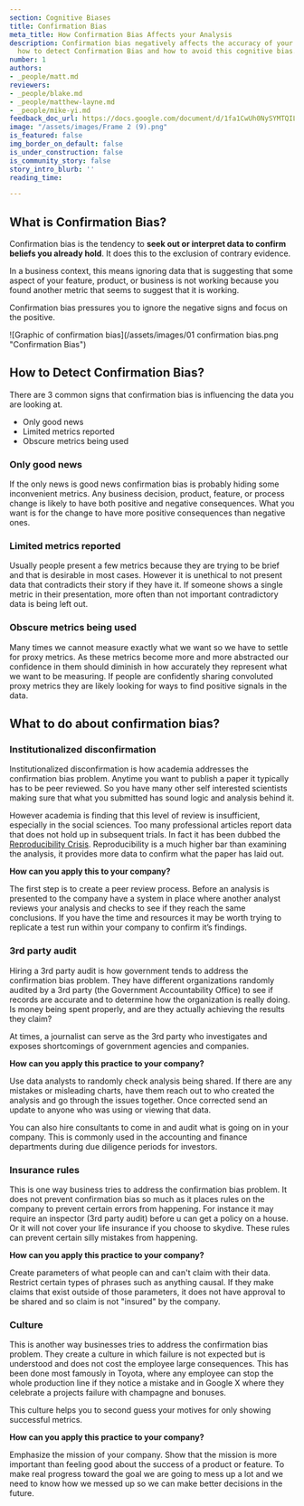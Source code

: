 ```yaml
---
section: Cognitive Biases
title: Confirmation Bias
meta_title: How Confirmation Bias Affects your Analysis
description: Confirmation bias negatively affects the accuracy of your analysis. Learn
  how to detect Confirmation Bias and how to avoid this cognitive bias.
number: 1
authors:
- _people/matt.md
reviewers:
- _people/blake.md
- _people/matthew-layne.md
- _people/mike-yi.md
feedback_doc_url: https://docs.google.com/document/d/1fa1CwUh0NySYMTQILVAZBIzHaW_dkqV43VOGX7a9ECw/edit?usp=sharing
image: "/assets/images/Frame 2 (9).png"
is_featured: false
img_border_on_default: false
is_under_construction: false
is_community_story: false
story_intro_blurb: ''
reading_time: 

---
```

## What is Confirmation Bias?

Confirmation bias is the tendency to **seek out or interpret data to confirm beliefs you already hold**. It does this to the exclusion of contrary evidence.

In a business context, this means ignoring data that is suggesting that some aspect of your feature, product, or business is not working because you found another metric that seems to suggest that it is working.

Confirmation bias pressures you to ignore the negative signs and focus on the positive.

![Graphic of confirmation bias](/assets/images/01 confirmation bias.png "Confirmation Bias")

## How to Detect Confirmation Bias?

There are 3 common signs that confirmation bias is influencing the data you are looking at.

* Only good news
* Limited metrics reported
* Obscure metrics being used

### Only good news

If the only news is good news confirmation bias is probably hiding some inconvenient metrics. Any business decision, product, feature, or process change is likely to have both positive and negative consequences. What you want is for the change to have more positive consequences than negative ones.

### Limited metrics reported

Usually people present a few metrics because they are trying to be brief and that is desirable in most cases. However it is unethical to not present data that contradicts their story if they have it. If someone shows a single  metric in their presentation, more often than not important contradictory data is being left out.

### Obscure metrics being used

Many times we cannot measure exactly what we want so we have to settle for proxy metrics. As these metrics become more and more abstracted our confidence in them should diminish in how accurately they represent what we want to be measuring. If people are confidently sharing convoluted proxy metrics they are likely looking for ways to find positive signals in the data.

## What to do about confirmation bias?

### Institutionalized disconfirmation

Institutionalized disconfirmation is how academia addresses the confirmation bias problem. Anytime you want to publish a paper it typically has to be peer reviewed. So you have many other self interested scientists making sure that what you submitted has sound logic and analysis behind it.

However academia is finding that this level of review is insufficient, especially in the social sciences. Too many professional articles report data that does not hold up in subsequent trials. In fact it has been dubbed the [Reproducibility Crisis](https://www.nature.com/news/1-500-scientists-lift-the-lid-on-reproducibility-1.19970). Reproducibility is a much higher bar than examining the analysis, it provides more data to confirm what the paper has laid out.

**How can you apply this to your company?**

The first step is to create a peer review process. Before an analysis is presented to the company have a system in place where another analyst reviews your analysis and checks to see if they reach the same conclusions. If you have the time and resources it may be worth trying to replicate a test run within your company to confirm it’s findings.

### 3rd party audit

Hiring a 3rd party audit is how government tends to address the confirmation bias problem. They have different organizations randomly audited by a 3rd party (the Government Accountability Office) to see if records are accurate and to determine how the organization is really doing. Is money being spent properly, and are they actually achieving the results they claim?

At times, a journalist can serve as the 3rd party who investigates and exposes shortcomings of government agencies and companies.

**How can you apply this practice to your company?**

Use data analysts to randomly check analysis being shared. If there are any mistakes or misleading charts, have them reach out to who created the analysis and go through the issues together. Once corrected send an update to anyone who was using or viewing that data.

You can also hire consultants to come in and audit what is going on in your company. This is commonly used in the accounting and finance departments during due diligence periods for investors.

### Insurance rules

This is one way business tries to address the confirmation bias problem. It does not prevent confirmation bias so much as it places rules on the company to prevent certain errors from happening. For instance it may require an inspector (3rd party audit) before u can get a policy on a house. Or it will not cover your life insurance if you choose to skydive. These rules can prevent certain silly mistakes from happening.

**How can you apply this practice to your company?**

Create parameters of what people can and can't claim with their data. Restrict certain types of phrases such as anything causal. If they make claims that exist outside of those parameters, it does not have approval to be shared and so claim is not "insured" by the company.

### Culture

This is another way businesses tries to address the confirmation bias problem. They create a culture in which failure is not expected but is understood and does not cost the employee large consequences. This has been done most famously in Toyota, where any employee can stop the whole production line if they notice a mistake and in Google X where they celebrate a projects failure with champagne and bonuses.

This culture helps you to second guess your motives for only showing successful metrics.

**How can you apply this practice to your company?**

Emphasize the mission of your company. Show that the mission is more important than feeling good about the success of a product or feature. To make real progress toward the goal we are going to mess up a lot and we need to know how we messed up so we can make better decisions in the future.